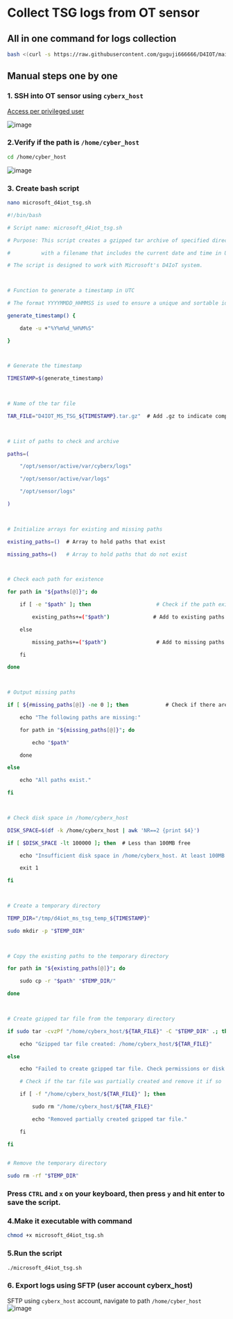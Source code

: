 # Collect TSG logs from OT sensor
## All in one command for logs collection
```bash
bash <(curl -s https://raw.githubusercontent.com/guguji666666/D4IOT/main/TSG/D4IOTTSGAIO.sh)
```

## Manual steps one by one
### 1. SSH into OT sensor using `cyberx_host`
[Access per privileged user](https://learn.microsoft.com/en-us/azure/defender-for-iot/organizations/roles-on-premises#access-per-privileged-user)

![image](https://github.com/user-attachments/assets/fba69ed0-9fd3-4665-8e2e-96db1c83aefb)


### 2.Verify if the path is `/home/cyber_host`
```sh
cd /home/cyber_host
```
![image](https://github.com/user-attachments/assets/6713ce3b-0439-42f0-97b6-258a41cfacf4)

### 3. Create bash script
```sh
nano microsoft_d4iot_tsg.sh
```
```sh
#!/bin/bash

# Script name: microsoft_d4iot_tsg.sh

# Purpose: This script creates a gzipped tar archive of specified directories under /opt/sensor,

#          with a filename that includes the current date and time in UTC.

# The script is designed to work with Microsoft's D4IoT system.

  

# Function to generate a timestamp in UTC

# The format YYYYMMDD_HHMMSS is used to ensure a unique and sortable identifier

generate_timestamp() {

    date -u +"%Y%m%d_%H%M%S"

}

  

# Generate the timestamp

TIMESTAMP=$(generate_timestamp)

  

# Name of the tar file

TAR_FILE="D4IOT_MS_TSG_${TIMESTAMP}.tar.gz"  # Add .gz to indicate compression

  

# List of paths to check and archive

paths=(

    "/opt/sensor/active/var/cyberx/logs"

    "/opt/sensor/active/var/logs"

    "/opt/sensor/logs"

)

  

# Initialize arrays for existing and missing paths

existing_paths=()  # Array to hold paths that exist

missing_paths=()   # Array to hold paths that do not exist

  

# Check each path for existence

for path in "${paths[@]}"; do

    if [ -e "$path" ]; then                     # Check if the path exists

        existing_paths+=("$path")              # Add to existing paths if found

    else

        missing_paths+=("$path")                # Add to missing paths if not found

    fi

done

  

# Output missing paths

if [ ${#missing_paths[@]} -ne 0 ]; then            # Check if there are missing paths

    echo "The following paths are missing:"

    for path in "${missing_paths[@]}"; do

        echo "$path"

    done

else

    echo "All paths exist."

fi

  

# Check disk space in /home/cyberx_host

DISK_SPACE=$(df -k /home/cyberx_host | awk 'NR==2 {print $4}')

if [ $DISK_SPACE -lt 100000 ]; then  # Less than 100MB free

    echo "Insufficient disk space in /home/cyberx_host. At least 100MB required."

    exit 1

fi

  

# Create a temporary directory

TEMP_DIR="/tmp/d4iot_ms_tsg_temp_${TIMESTAMP}"

sudo mkdir -p "$TEMP_DIR"

  

# Copy the existing paths to the temporary directory

for path in "${existing_paths[@]}"; do

    sudo cp -r "$path" "$TEMP_DIR/"

done

  

# Create gzipped tar file from the temporary directory

if sudo tar -cvzPf "/home/cyberx_host/${TAR_FILE}" -C "$TEMP_DIR" .; then

    echo "Gzipped tar file created: /home/cyberx_host/${TAR_FILE}"

else

    echo "Failed to create gzipped tar file. Check permissions or disk space."

    # Check if the tar file was partially created and remove it if so

    if [ -f "/home/cyberx_host/${TAR_FILE}" ]; then

        sudo rm "/home/cyberx_host/${TAR_FILE}"

        echo "Removed partially created gzipped tar file."

    fi

fi
  

# Remove the temporary directory

sudo rm -rf "$TEMP_DIR"
```

### Press `CTRL` and `x` on your keyboard, then press `y` and hit enter to save the script.


### 4.Make it executable with command

```sh
chmod +x microsoft_d4iot_tsg.sh
```

### 5.Run the script
```sh
./microsoft_d4iot_tsg.sh
```

### 6. Export logs using SFTP (user account cyberx_host)
SFTP using `cyberx_host` account, navigate to path `/home/cyber_host`
![image](https://github.com/user-attachments/assets/452b2552-e7f0-408f-aa35-87f668a9bc9b)





